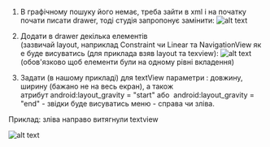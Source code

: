 1. В графічному пошуку його немає, треба зайти в xml і на початку почати писати drawer, тоді студія запропонує замінити:
![alt text](pictures/DrawerLayout-1.png)

2. Додати в drawer декілька елементів (зазвичай layout, наприклад Constraint чи Linear та NavigationView яке буде висуватись (для приклада взяв layout та texview):
![alt text](pictures/DrawerLayout-2.png)
(обов'язково щоб елементи були на одному рівні вкладення) 

2.  Задати (в нашому прикладі) для textView параметри : довжину, ширину (бажано не на весь екран), а також атрибут android:layout_gravity = "start" або  android:layout_gravity = "end" - звідки буде висуватись меню - справа чи зліва. 
    

Приклад: зліва направо витягнули textview

![alt text](pictures/DrawerLayout-3.png)


